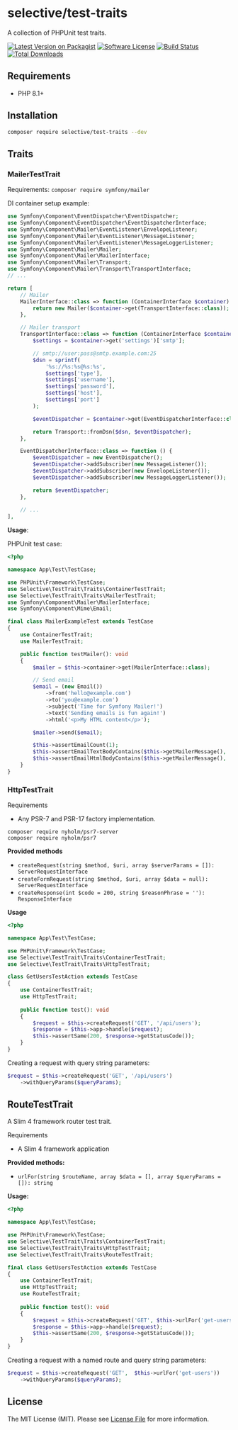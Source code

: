 # selective/test-traits

A collection of PHPUnit test traits.

[![Latest Version on Packagist](https://img.shields.io/github/release/selective-php/test-traits.svg)](https://packagist.org/packages/selective/test-traits)
[![Software License](https://img.shields.io/badge/license-MIT-brightgreen.svg)](LICENSE)
[![Build Status](https://github.com/selective-php/test-traits/workflows/build/badge.svg)](https://github.com/selective-php/test-traits/actions)
[![Total Downloads](https://img.shields.io/packagist/dt/selective/test-traits.svg)](https://packagist.org/packages/selective/test-traits/stats)


## Requirements

* PHP 8.1+

## Installation

```bash
composer require selective/test-traits --dev
```

## Traits

### MailerTestTrait

Requirements: `composer require symfony/mailer`

DI container setup example:

```php
use Symfony\Component\EventDispatcher\EventDispatcher;
use Symfony\Component\EventDispatcher\EventDispatcherInterface;
use Symfony\Component\Mailer\EventListener\EnvelopeListener;
use Symfony\Component\Mailer\EventListener\MessageListener;
use Symfony\Component\Mailer\EventListener\MessageLoggerListener;
use Symfony\Component\Mailer\Mailer;
use Symfony\Component\Mailer\MailerInterface;
use Symfony\Component\Mailer\Transport;
use Symfony\Component\Mailer\Transport\TransportInterface;
// ...

return [
    // Mailer
    MailerInterface::class => function (ContainerInterface $container) {
        return new Mailer($container->get(TransportInterface::class));
    },

    // Mailer transport
    TransportInterface::class => function (ContainerInterface $container) {
        $settings = $container->get('settings')['smtp'];

        // smtp://user:pass@smtp.example.com:25
        $dsn = sprintf(
            '%s://%s:%s@%s:%s',
            $settings['type'],
            $settings['username'],
            $settings['password'],
            $settings['host'],
            $settings['port']
        );

        $eventDispatcher = $container->get(EventDispatcherInterface::class);

        return Transport::fromDsn($dsn, $eventDispatcher);
    },

    EventDispatcherInterface::class => function () {
        $eventDispatcher = new EventDispatcher();
        $eventDispatcher->addSubscriber(new MessageListener());
        $eventDispatcher->addSubscriber(new EnvelopeListener());
        $eventDispatcher->addSubscriber(new MessageLoggerListener());

        return $eventDispatcher;
    },
    
    // ...
],
```

**Usage**:

PHPUnit test case:

```php
<?php

namespace App\Test\TestCase;

use PHPUnit\Framework\TestCase;
use Selective\TestTrait\Traits\ContainerTestTrait;
use Selective\TestTrait\Traits\MailerTestTrait;
use Symfony\Component\Mailer\MailerInterface;
use Symfony\Component\Mime\Email;

final class MailerExampleTest extends TestCase
{
    use ContainerTestTrait;
    use MailerTestTrait;

    public function testMailer(): void
    {
        $mailer = $this->container->get(MailerInterface::class);

        // Send email
        $email = (new Email())
            ->from('hello@example.com')
            ->to('you@example.com')
            ->subject('Time for Symfony Mailer!')
            ->text('Sending emails is fun again!')
            ->html('<p>My HTML content</p>');

        $mailer->send($email);

        $this->assertEmailCount(1);
        $this->assertEmailTextBodyContains($this->getMailerMessage(), 'Sending emails is fun again!');
        $this->assertEmailHtmlBodyContains($this->getMailerMessage(), '<p>My HTML content</p>');
    }
}
```

### HttpTestTrait

Requirements

* Any PSR-7 and PSR-17 factory implementation.

```
composer require nyholm/psr7-server
composer require nyholm/psr7
```

**Provided methods**

* `createRequest(string $method, $uri, array $serverParams = []): ServerRequestInterface`
* `createFormRequest(string $method, $uri, array $data = null): ServerRequestInterface`
* `createResponse(int $code = 200, string $reasonPhrase = ''): ResponseInterface`

**Usage**

```php
<?php

namespace App\Test\TestCase;

use PHPUnit\Framework\TestCase;
use Selective\TestTrait\Traits\ContainerTestTrait;
use Selective\TestTrait\Traits\HttpTestTrait;

class GetUsersTestAction extends TestCase
{
    use ContainerTestTrait;
    use HttpTestTrait;
     
    public function test(): void
    {
        $request = $this->createRequest('GET', '/api/users');
        $response = $this->app->handle($request);
        $this->assertSame(200, $response->getStatusCode());
    }
}
```

Creating a request with query string parameters:

```php
$request = $this->createRequest('GET', '/api/users')
    ->withQueryParams($queryParams);
```

## RouteTestTrait

A Slim 4 framework router test trait.

Requirements

* A Slim 4 framework application

**Provided methods:**

* `urlFor(string $routeName, array $data = [], array $queryParams = []): string`

**Usage:**

```php
<?php

namespace App\Test\TestCase;

use PHPUnit\Framework\TestCase;
use Selective\TestTrait\Traits\ContainerTestTrait;
use Selective\TestTrait\Traits\HttpTestTrait;
use Selective\TestTrait\Traits\RouteTestTrait;

final class GetUsersTestAction extends TestCase
{
    use ContainerTestTrait;
    use HttpTestTrait;
    use RouteTestTrait;
     
    public function test(): void
    {
        $request = $this->createRequest('GET', $this->urlFor('get-users'));
        $response = $this->app->handle($request);
        $this->assertSame(200, $response->getStatusCode());
    }
}
```

Creating a request with a named route and query string parameters:

```php
$request = $this->createRequest('GET',  $this->urlFor('get-users'))
    ->withQueryParams($queryParams);
```

## License

The MIT License (MIT). Please see [License File](LICENSE) for more information.
